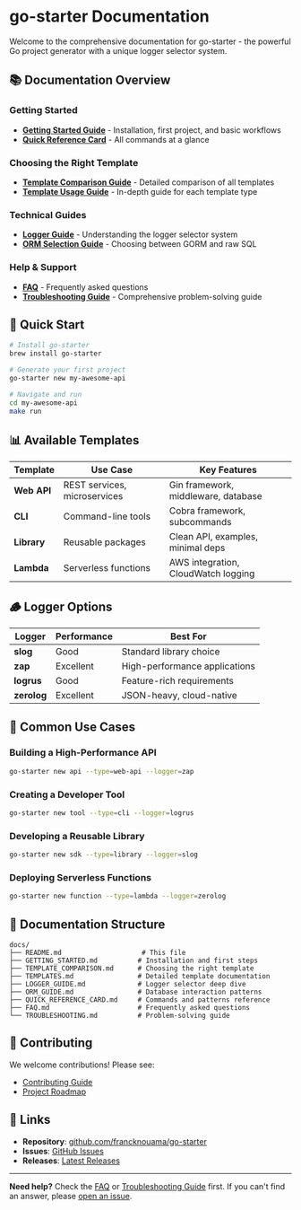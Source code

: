 # go-starter Documentation

Welcome to the comprehensive documentation for go-starter - the powerful Go project generator with a unique logger selector system.

## 📚 Documentation Overview

### Getting Started
- **[Getting Started Guide](GETTING_STARTED.md)** - Installation, first project, and basic workflows
- **[Quick Reference Card](QUICK_REFERENCE_CARD.md)** - All commands at a glance

### Choosing the Right Template
- **[Template Comparison Guide](TEMPLATE_COMPARISON.md)** - Detailed comparison of all templates
- **[Template Usage Guide](TEMPLATES.md)** - In-depth guide for each template type

### Technical Guides
- **[Logger Guide](LOGGER_GUIDE.md)** - Understanding the logger selector system
- **[ORM Selection Guide](ORM_GUIDE.md)** - Choosing between GORM and raw SQL

### Help & Support
- **[FAQ](FAQ.md)** - Frequently asked questions
- **[Troubleshooting Guide](TROUBLESHOOTING.md)** - Comprehensive problem-solving guide

## 🚀 Quick Start

```bash
# Install go-starter
brew install go-starter

# Generate your first project
go-starter new my-awesome-api

# Navigate and run
cd my-awesome-api
make run
```

## 📊 Available Templates

| Template | Use Case | Key Features |
|----------|----------|--------------|
| **Web API** | REST services, microservices | Gin framework, middleware, database |
| **CLI** | Command-line tools | Cobra framework, subcommands |
| **Library** | Reusable packages | Clean API, examples, minimal deps |
| **Lambda** | Serverless functions | AWS integration, CloudWatch logging |

## 🪵 Logger Options

| Logger | Performance | Best For |
|--------|-------------|----------|
| **slog** | Good | Standard library choice |
| **zap** | Excellent | High-performance applications |
| **logrus** | Good | Feature-rich requirements |
| **zerolog** | Excellent | JSON-heavy, cloud-native |

## 🎯 Common Use Cases

### Building a High-Performance API
```bash
go-starter new api --type=web-api --logger=zap
```

### Creating a Developer Tool
```bash
go-starter new tool --type=cli --logger=logrus
```

### Developing a Reusable Library
```bash
go-starter new sdk --type=library --logger=slog
```

### Deploying Serverless Functions
```bash
go-starter new function --type=lambda --logger=zerolog
```

## 📖 Documentation Structure

```
docs/
├── README.md                    # This file
├── GETTING_STARTED.md          # Installation and first steps
├── TEMPLATE_COMPARISON.md      # Choosing the right template
├── TEMPLATES.md                # Detailed template documentation
├── LOGGER_GUIDE.md             # Logger selector deep dive
├── ORM_GUIDE.md                # Database interaction patterns
├── QUICK_REFERENCE_CARD.md     # Commands and patterns reference
├── FAQ.md                      # Frequently asked questions
└── TROUBLESHOOTING.md          # Problem-solving guide
```

## 🤝 Contributing

We welcome contributions! Please see:
- [Contributing Guide](../CONTRIBUTING.md)
- [Project Roadmap](../PROJECT_ROADMAP.md)

## 🔗 Links

- **Repository**: [github.com/francknouama/go-starter](https://github.com/francknouama/go-starter)
- **Issues**: [GitHub Issues](https://github.com/francknouama/go-starter/issues)
- **Releases**: [Latest Releases](https://github.com/francknouama/go-starter/releases)

---

**Need help?** Check the [FAQ](FAQ.md) or [Troubleshooting Guide](TROUBLESHOOTING.md) first. If you can't find an answer, please [open an issue](https://github.com/francknouama/go-starter/issues/new).